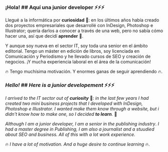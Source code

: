 ### ¡Hola! ## Aquí una junior developer ⚡️⚡️⚡️

Llegué a la informática por **curiosidad** 👀: en los últimos años había creado dos proyectos empresariales que desarrollé con InDesign, Photoshop e Illustrator; quería darlos a conocer a través de una web, pero no sabía cómo hacer una, así que decidí **aprender** 🧠.

Y aunque soy nueva en el sector IT, soy toda una senior en el ámbito editorial. Tengo un máster en edición de libros, soy licenciada en Comunicación y Periodismo y he llevado cursos de SEO y creación de negocios. ¡Y mucha experiencia laboral en el área de la comunicación!

🔥 Tengo muchísima motivación. Y enormes ganas de seguir aprendiendo 🔥.





### *Hello!* ## *Here is a junior developement* ⚡️⚡️⚡️

*I  arrived to the IT sector out of **curiosity***  👀:  *in the last few years I had created two mini business projects that I developed with InDesign, Photoshop e Illustrator. I wanted make them know through a website, but i didn't know how to make one, so I decided **to learn**.* 🧠

*Although I am a junior developer, I am a senior in the publishing industry*. *I had a master degree in Publishing, I am also a journalist and a stuudied about SEO and business. All of this with a lot work experience.*

🔥 *I have a lot of motivation. And a huge desire to continue learning* 🔥.
